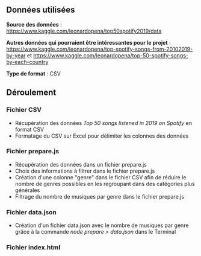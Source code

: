 ## Données utilisées

**Source des données** : https://www.kaggle.com/leonardopena/top50spotify2019/data

**Autres données qui pourraient être intéressantes pour le projet** : https://www.kaggle.com/leonardopena/top-spotify-songs-from-20102019-by-year et https://www.kaggle.com/leonardopena/top-50-spotify-songs-by-each-country

**Type de format** : CSV

## Déroulement

### Fichier CSV

- Récupération des données *Top 50 songs listened in 2019 on Spotify* en format CSV
- Formatage du CSV sur Excel pour délimiter les colonnes des données

### Fichier prepare.js

- Récupération des données dans un fichier prepare.js
- Choix des informations à filtrer dans le fichier prepare.js
- Création d'une colonne "genre" dans le fichier CSV afin de réduire le nombre de genres possibles en les regroupant dans des catégories plus générales
- Filtrage du nombre de musiques par genre dans le fichier prepare.js

### Fichier data.json

- Création d'un fichier data.json avec le nombre de musiques par genre grâce à la commande *node prepare > data.json* dans le Terminal

### Fichier index.html

